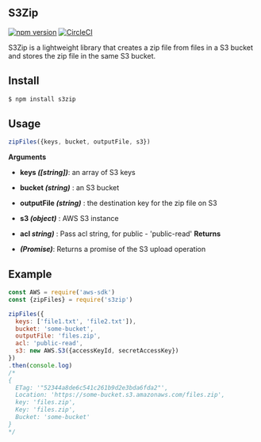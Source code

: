 ## S3Zip

[![npm version](https://badge.fury.io/js/s3zip.svg)](https://www.npmjs.com/package/s3zip)
[![CircleCI](https://circleci.com/gh/smarchetti/s3zip.svg?style=shield&circle-token=7072b60c32d16edc8b813d665e4d51ab629d9441)](https://circleci.com/gh/smarchetti/s3zip)

S3Zip is a lightweight library that creates a zip file from files in a S3 bucket and stores the zip file in the same S3 bucket.

## Install

```bash
$ npm install s3zip
```

## Usage

```javascript
zipFiles({keys, bucket, outputFile, s3})
```
**Arguments**

- __keys *([string])*__: an array of S3 keys<br>
- __bucket  *(string)*__ : an S3 bucket<br>
- __outputFile *(string)*__ : the destination key for the zip file on S3<br>
- __s3 *(object)*__ : AWS S3 instance
- __acl *string)*__ : Pass acl string, for public - 'public-read'
**Returns**

- __*(Promise)*__: Returns a promise of the S3 upload operation

## Example

```javascript
const AWS = require('aws-sdk')
const {zipFiles} = require('s3zip')

zipFiles({
  keys: ['file1.txt', 'file2.txt']),
  bucket: 'some-bucket',
  outputFile: 'files.zip',
  acl: 'public-read',
  s3: new AWS.S3({accessKeyId, secretAccessKey})
})
.then(console.log)
/*
{
  ETag: '"52344a8de6c541c261b9d2e3bda6fda2"',
  Location: 'https://some-bucket.s3.amazonaws.com/files.zip',
  key: 'files.zip',
  Key: 'files.zip',
  Bucket: 'some-bucket'
}
*/

```
